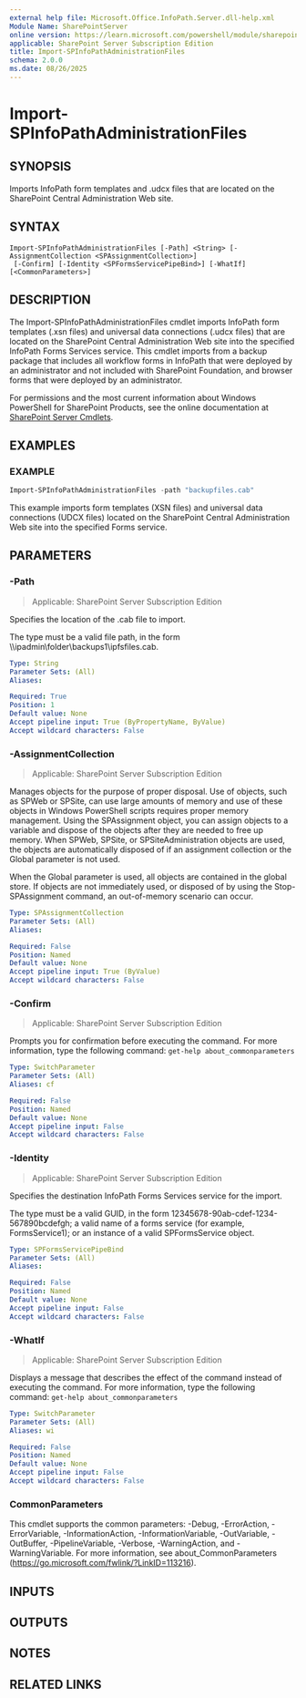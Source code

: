 ```yaml
---
external help file: Microsoft.Office.InfoPath.Server.dll-help.xml
Module Name: SharePointServer
online version: https://learn.microsoft.com/powershell/module/sharepoint-server/import-spinfopathadministrationfiles
applicable: SharePoint Server Subscription Edition
title: Import-SPInfoPathAdministrationFiles
schema: 2.0.0
ms.date: 08/26/2025
---
```


# Import-SPInfoPathAdministrationFiles

## SYNOPSIS
Imports InfoPath form templates and .udcx files that are located on the SharePoint Central Administration Web site.

## SYNTAX

```
Import-SPInfoPathAdministrationFiles [-Path] <String> [-AssignmentCollection <SPAssignmentCollection>]
 [-Confirm] [-Identity <SPFormsServicePipeBind>] [-WhatIf] [<CommonParameters>]
```

## DESCRIPTION
The Import-SPInfoPathAdministrationFiles cmdlet imports InfoPath form templates (.xsn files) and universal data connections (.udcx files) that are located on the SharePoint Central Administration Web site into the specified InfoPath Forms Services service.
This cmdlet imports from a backup package that includes all workflow forms in InfoPath that were deployed by an administrator and not included with SharePoint Foundation, and browser forms that were deployed by an administrator.

For permissions and the most current information about Windows PowerShell for SharePoint Products, see the online documentation at [SharePoint Server Cmdlets](https://learn.microsoft.com/powershell/sharepoint/sharepoint-server/sharepoint-server-cmdlets).

## EXAMPLES

### EXAMPLE
```powershell
Import-SPInfoPathAdministrationFiles -path "backupfiles.cab"
```

This example imports form templates (XSN files) and universal data connections (UDCX files) located on the SharePoint Central Administration Web site into the specified Forms service.

## PARAMETERS

### -Path

> Applicable: SharePoint Server Subscription Edition

Specifies the location of the .cab file to import.

The type must be a valid file path, in the form \\\\ipadmin\folder\backups1\ipfsfiles.cab.

```yaml
Type: String
Parameter Sets: (All)
Aliases:

Required: True
Position: 1
Default value: None
Accept pipeline input: True (ByPropertyName, ByValue)
Accept wildcard characters: False
```

### -AssignmentCollection

> Applicable: SharePoint Server Subscription Edition

Manages objects for the purpose of proper disposal.
Use of objects, such as SPWeb or SPSite, can use large amounts of memory and use of these objects in Windows PowerShell scripts requires proper memory management.
Using the SPAssignment object, you can assign objects to a variable and dispose of the objects after they are needed to free up memory.
When SPWeb, SPSite, or SPSiteAdministration objects are used, the objects are automatically disposed of if an assignment collection or the Global parameter is not used.

When the Global parameter is used, all objects are contained in the global store.
If objects are not immediately used, or disposed of by using the Stop-SPAssignment command, an out-of-memory scenario can occur.

```yaml
Type: SPAssignmentCollection
Parameter Sets: (All)
Aliases:

Required: False
Position: Named
Default value: None
Accept pipeline input: True (ByValue)
Accept wildcard characters: False
```

### -Confirm

> Applicable: SharePoint Server Subscription Edition

Prompts you for confirmation before executing the command.
For more information, type the following command: `get-help about_commonparameters`

```yaml
Type: SwitchParameter
Parameter Sets: (All)
Aliases: cf

Required: False
Position: Named
Default value: None
Accept pipeline input: False
Accept wildcard characters: False
```

### -Identity

> Applicable: SharePoint Server Subscription Edition

Specifies the destination InfoPath Forms Services service for the import.

The type must be a valid GUID, in the form 12345678-90ab-cdef-1234-567890bcdefgh; a valid name of a forms service (for example, FormsService1); or an instance of a valid SPFormsService object.

```yaml
Type: SPFormsServicePipeBind
Parameter Sets: (All)
Aliases:

Required: False
Position: Named
Default value: None
Accept pipeline input: False
Accept wildcard characters: False
```

### -WhatIf

> Applicable: SharePoint Server Subscription Edition

Displays a message that describes the effect of the command instead of executing the command.
For more information, type the following command: `get-help about_commonparameters`

```yaml
Type: SwitchParameter
Parameter Sets: (All)
Aliases: wi

Required: False
Position: Named
Default value: None
Accept pipeline input: False
Accept wildcard characters: False
```

### CommonParameters
This cmdlet supports the common parameters: -Debug, -ErrorAction, -ErrorVariable, -InformationAction, -InformationVariable, -OutVariable, -OutBuffer, -PipelineVariable, -Verbose, -WarningAction, and -WarningVariable. For more information, see about_CommonParameters (https://go.microsoft.com/fwlink/?LinkID=113216).

## INPUTS

## OUTPUTS

## NOTES

## RELATED LINKS
